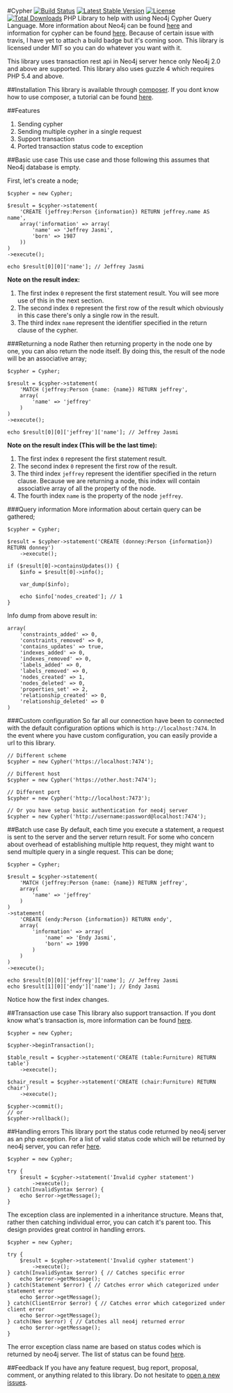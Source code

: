 #Cypher [![Build Status](https://travis-ci.org/endyjasmi/cypher.svg?branch=master)](https://travis-ci.org/endyjasmi/cypher) [![Latest Stable Version](https://poser.pugx.org/endyjasmi/cypher/v/stable.svg)](https://packagist.org/packages/endyjasmi/cypher) [![License](https://poser.pugx.org/endyjasmi/cypher/license.svg)](https://packagist.org/packages/endyjasmi/cypher) [![Total Downloads](https://poser.pugx.org/endyjasmi/cypher/downloads.svg)](https://packagist.org/packages/endyjasmi/cypher)
PHP Library to help with using Neo4j Cypher Query Language. More information about Neo4j can be found [here](http://neo4j.com/) and information for cypher can be found [here](http://neo4j.com/docs/2.1.1/cypher-query-lang/). Because of certain issue with travis, I have yet to attach a build badge but it's coming soon. This library is licensed under MIT so you can do whatever you want with it.

This library uses transaction rest api in Neo4j server hence only Neo4j 2.0 and above are supported. This library also uses guzzle 4 which requires PHP 5.4 and above.

##Installation
This library is available through [composer](https://packagist.org/packages/endyjasmi/cypher). If you dont know how to use composer, a tutorial can be found [here](http://code.tutsplus.com/tutorials/easy-package-management-with-composer--net-25530).

##Features
1. Sending cypher
2. Sending multiple cypher in a single request
3. Support transaction
4. Ported transaction status code to exception

##Basic use case
This use case and those following this assumes that Neo4j database is empty.

First, let's create a node;
```
$cypher = new Cypher;

$result = $cypher->statement(
	'CREATE (jeffrey:Person {information}) RETURN jeffrey.name AS name',
	array('information' => array(
		'name' => 'Jeffrey Jasmi',
		'born' => 1987
	))
)
->execute();

echo $result[0][0]['name']; // Jeffrey Jasmi
```
**Note on the result index:**

1. The first index `0` represent the first statement result. You will see more use of this in the next section.
2. The second index `0` represent the first row of the result which obviously in this case there's only a single row in the result.
3. The third index `name` represent the identifier specified in the return clause of the cypher.

###Returning a node
Rather then returning property in the node one by one, you can also return the node itself. By doing this, the result of the node will be an associative array;
```
$cypher = Cypher;

$result = $cypher->statement(
	'MATCH (jeffrey:Person {name: {name}) RETURN jeffrey',
	array(
		'name' => 'jeffrey'
	)
)
->execute();

echo $result[0][0]['jeffrey']['name']; // Jeffrey Jasmi
```
**Note on the result index (This will be the last time):**

1. The first index `0` represent the first statement result.
2. The second index `0` represent the first row of the result.
3. The third index `jeffrey` represent the identifier specified in the return clause. Because we are returning a node, this index will contain associative array of all the property of the node.
4. The fourth index `name` is the property of the node `jeffrey`.

###Query information
More information about certain query can be gathered; 
```
$cypher = Cypher;

$result = $cypher->statement('CREATE (donney:Person {information}) RETURN donney')
	->execute();

if ($result[0]->containsUpdates()) {
	$info = $result[0]->info();

	var_dump($info);

    echo $info['nodes_created']; // 1
}
```
Info dump from above result in:
```
array(
	'constraints_added' => 0,
	'constraints_removed' => 0,
	'contains_updates' => true,
	'indexes_added' => 0,
	'indexes_removed' => 0,
	'labels_added' => 0,
	'labels_removed' => 0,
	'nodes_created' => 1,
	'nodes_deleted' => 0,
	'properties_set' => 2,
	'relationship_created' => 0,
	'relationship_deleted' => 0
)
```

###Custom configuration
So far all our connection have been to connected with the default configuration options which is `http://localhost:7474`. In the event where you have custom configuration, you can easily provide a url to this library.
```
// Different scheme
$cypher = new Cypher('https://localhost:7474');

// Different host
$cypher = new Cypher('https://other.host:7474');

// Different port
$cypher = new Cypher('http://localhost:7473');

// Or you have setup basic authentication for neo4j server
$cypher = new Cypher('http://username:password@localhost:7474');
```

##Batch use case
By default, each time you execute a statement, a request is sent to the server and the server return result. For some who concern about overhead of establishing multiple http request, they might want to send multiple query in a single request. This can be done;
```
$cypher = Cypher;

$result = $cypher->statement(
	'MATCH (jeffrey:Person {name: {name}) RETURN jeffrey',
	array(
		'name' => 'jeffrey'
	)
)
->statement(
	'CREATE (endy:Person {information}) RETURN endy',
	array(
		'information' => array(
			'name' => 'Endy Jasmi',
			'born' => 1990
		)
	)
)
->execute();

echo $result[0][0]['jeffrey']['name']; // Jeffrey Jasmi
echo $result[1][0]['endy']['name']; // Endy Jasmi
```
Notice how the first index changes.

##Transaction use case
This library also support transaction. If you dont know what's transaction is, more information can be found [here](http://en.wikipedia.org/wiki/Database_transaction).
```
$cypher = new Cypher;

$cypher->beginTransaction();

$table_result = $cypher->statement('CREATE (table:Furniture) RETURN table')
	->execute();

$chair_result = $cypher->statement('CREATE (chair:Furniture) RETURN chair')
	->execute();

$cypher->commit();
// or
$cypher->rollback();
```

##Handling errors
This library port the status code returned by neo4j server as an php exception. For a list of valid status code which will be returned by neo4j server, you can refer [here](http://neo4j.com/docs/2.1.1/status-codes/).
```
$cypher = new Cypher;

try {
	$result = $cypher->statement('Invalid cypher statement')
		->execute();
} catch(InvalidSyntax $error) {
	echo $error->getMessage();
}
```

The exception class are inplemented in a inheritance structure. Means that, rather then catching individual error, you can catch it's parent too. This design provides great control in handling errors.
```
$cypher = new Cypher;

try {
	$result = $cypher->statement('Invalid cypher statement')
		->execute();
} catch(InvalidSyntax $error) { // Catches specific error
	echo $error->getMessage();
} catch(Statement $error) { // Catches error which categorized under statement error
	echo $error->getMessage();
} catch(ClientError $error) { // Catches error which categorized under client error
	echo $error->getMessage();
} catch(Neo $error) { // Catches all neo4j returned error
	echo $error->getMessage();
}
```
The error exception class name are based on status codes which is returned by neo4j server. The list of status can be found [here](http://neo4j.com/docs/2.1.1/status-codes/).

##Feedback
If you have any feature request, bug report, proposal, comment, or anything related to this library. Do not hesitate to [open a new issues](https://github.com/endyjasmi/cypher/issues/new).